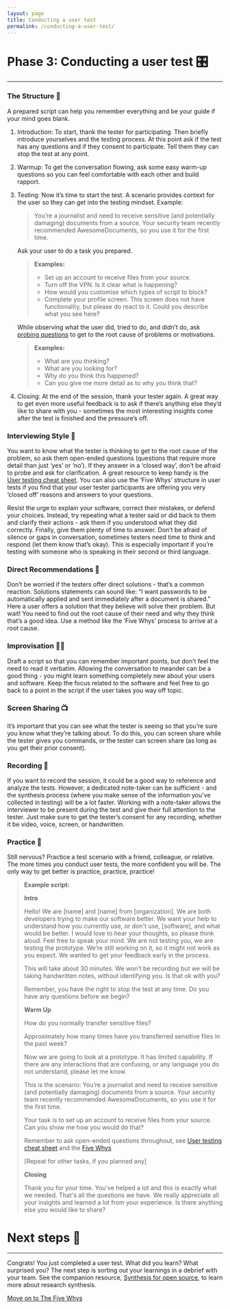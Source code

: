 ```yaml
---
layout: page
title: Conducting a user test
permalink: /conducting-a-user-test/
---
```


# Phase 3: Conducting a user test 🎛️

---

### The Structure 🧱

A prepared script can help you remember everything and be your guide if your mind goes blank.

1. Introduction: To start, thank the tester for participating. Then briefly introduce yourselves and the testing process. At this point ask if the test has any questions and if they consent to participate. Tell them they can stop the test at any point.
2. Warmup: To get the conversation flowing, ask some easy warm-up questions so you can feel comfortable with each other and build rapport.
3. Testing: Now it’s time to start the test. A scenario provides context for the user so they can get into the testing mindset. Example:

    > You’re a journalist and need to receive sensitive (and potentially damaging) documents from a source. Your security team recently recommended AwesomeDocuments, so you use it for the first time.

    Ask your user to do a task you prepared. 

    > **Examples:**
    > - Set up an account to receive files from your source.
    > - Turn off the VPN. Is it clear what is happening?
    > - How would you customise which types of script to block?
    > - Complete your profile screen. This screen does not have functionality, but please do react to it. Could you describe what you see here?

    While observing what the user did, tried to do, and didn’t do, ask [probing questions](#) to get to the root cause of problems or motivations.

    > **Examples:**
    > - What are you thinking?
    > - What are you looking for?
    > - Why do you think this happened?
    > - Can you give me more detail as to why you think that?

4. Closing: At the end of the session, thank your tester again. A great way to get even more useful feedback is to ask if there’s anything else they’d like to share with you - sometimes the most interesting insights come after the test is finished and the pressure’s off.

### Interviewing Style 🎤

You want to know what the tester is thinking to get to the root cause of the problem, so ask them open-ended questions (questions that require more detail than just ‘yes’ or ‘no’). If they answer in a ‘closed way’, don’t be afraid to probe and ask for clarification. A great resource to keep handy is the [User testing cheat sheet](https://simplysecure.org/blog/user-testing-cheatsheet). You can also use the ‘Five Whys’ structure in user tests if you find that your user tester participants are offering you very ‘closed off’ reasons and answers to your questions.

Resist the urge to explain your software, correct their mistakes, or defend your choices. Instead, try repeating what a tester said or did back to them and clarify their actions - ask them if you understood what they did correctly. Finally, give them plenty of time to answer. Don’t be afraid of silence or gaps in conversation, sometimes testers need time to think and respond (let them know that’s okay). This is especially important if you’re testing with someone who is speaking in their second or third language.

### Direct Recommendations 🚦

Don’t be worried if the testers offer direct solutions - that’s a common reaction. Solutions statements can sound like: “I want passwords to be automatically applied and sent immediately after a document is shared.” Here a user offers a solution that they believe will solve their problem. But wait! You need to find out the root cause of their need and why they think that’s a good idea. Use a method like the ‘Five Whys’ process to arrive at a root cause.

### Improvisation 🧑‍🎤

Draft a script so that you can remember important points, but don’t feel the need to read it verbatim. Allowing the conversation to meander can be a good thing - you might learn something completely new about your users and software. Keep the focus related to the software and feel free to go back to a point in the script if the user takes you way off topic.

### Screen Sharing 📺

It’s important that you can see what the tester is seeing so that you’re sure you know what they’re talking about. To do this, you can screen share while the tester gives you commands, or the tester can screen share (as long as you get their prior consent).

### Recording 📼

If you want to record the session, it could be a good way to reference and analyze the tests. However, a dedicated note-taker can be sufficient - and the synthesis process (where you make sense of the information you’ve collected in testing) will be a lot faster. Working with a note-taker allows the interviewer to be present during the test and give their full attention to the tester. Just make sure to get the tester’s consent for any recording, whether it be video, voice, screen, or handwritten.

### Practice 🧗

Still nervous? Practice a test scenario with a friend, colleague, or relative. The more times you conduct user tests, the more confident you will be. The only way to get better is practice, practice, practice!

>**Example script:**
>
> **Intro**
> 
> Hello! We are [name] and [name] from [organization]. We are both developers trying to make our software better. We want your help to understand how you currently use, or don't use, [software], and what would be better. I would love to hear your thoughts, so please think aloud. Feel free to speak your mind. We are not testing you, we are testing the prototype. We’re still working on it, so it might not work as you expect. We wanted to get your feedback early in the process.
> 
> This will take about 30 minutes. We won’t be recording but we will be taking handwritten notes, without identifying you. Is that ok with you?
> 
> Remember, you have the right to stop the test at any time. Do you have any questions before we begin?
> 
> **Warm Up**
> 
> How do you normally transfer sensitive files?
> 
> Approximately how many times have you transferred sensitive files in the past week?
> 
> Now we are going to look at a prototype. It has limited capability. If there are any interactions that are confusing, or any language you do not understand, please let me know.
> 
> This is the scenario: You’re a journalist and need to receive sensitive (and potentially damaging) documents from a source. Your security team recently recommended AwesomeDocuments, so you use it for the first time.
> 
> Your task is to set up an account to receive files from your source. Can you show me how you would do that?
> 
> Remember to ask open-ended questions throughout, see [User testing cheat sheet](https://simplysecure.org/blog/user-testing-cheatsheet) and the [Five Whys](#)
> 
> [Repeat for other tasks, if you planned any]
> 
> **Closing**
> 
> Thank you for your time. You’ve helped a lot and this is exactly what we needed. That's all the questions we have. We really appreciate all your insights and learned a lot from your experience. Is there anything else you would like to share?

# Next steps 👣
---

Congrats! You just completed a user test. What did you learn? What surprised you? The next step is sorting out your learnings in a debrief with your team. See the companion resource, [Synthesis for open source](#), to learn more about research synthesis.

[Move on to The Five Whys](#)
